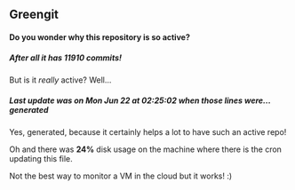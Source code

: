 ## Greengit

#### Do you wonder why this repository is so active?

##### After all it has 11910 commits!

But is it *really* active? Well...

##### Last update was on Mon Jun 22 at 02:25:02 when those lines were... generated

Yes, generated, because it certainly helps a lot to have such an active repo!

Oh and there was **24%** disk usage on the machine
where there is the cron updating this file.

Not the best way to monitor a VM in the cloud but it works! :)
